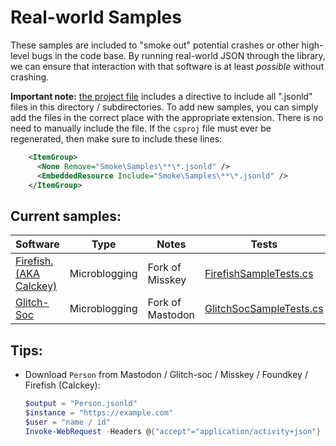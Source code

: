 ﻿# Real-world Samples

These samples are included to "smoke out" potential crashes or other high-level bugs in the code base.
By running real-world JSON through the library, we can ensure that interaction with that software is at least
*possible* without crashing.

**Important note:**
[the project file](ActivityPub.Types.Tests.csproj) includes a directive to include all ".jsonld" files in this directory / subdirectories.
To add new samples, you can simply add the files in the correct place with the appropriate extension.
There is no need to manually include the file.
If the `csproj` file must ever be regenerated, then make sure to include these lines:

```xml
    <ItemGroup>
      <None Remove="Smoke\Samples\**\*.jsonld" />
      <EmbeddedResource Include="Smoke\Samples\**\*.jsonld" />
    </ItemGroup>
```

## Current samples:

| Software                           | Type          | Notes            | Tests                                                        |
|------------------------------------|---------------|------------------|--------------------------------------------------------------|
| [Firefish. (AKA Calckey)](Firefish) | Microblogging | Fork of Misskey  | [FirefishSampleTests.cs](FirefishSampleTests.cs)    |
| [Glitch-Soc](GlitchSoc.)            | Microblogging | Fork of Mastodon | [GlitchSocSampleTests.cs](GlitchSocSampleTests.cs) |

## Tips:

* Download `Person` from Mastodon / Glitch-soc / Misskey / Foundkey / Firefish (Calckey):
  ```powershell
  $output = "Person.jsonld"
  $instance = "https://example.com"
  $user = "name / id"
  Invoke-WebRequest -Headers @{"accept"="application/activity+json"} "$instance/users/$user" -OutFile $output -UseBasicParsing
  ```